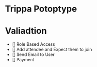 # Trippa Potoptype

# Valiadtion

- [] Role Based Access
- [] Add attendee and Expect them to join
- [] Send Email to User
- [] Payment
